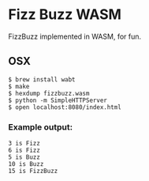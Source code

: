 # Fizz Buzz WASM

FizzBuzz implemented in WASM, for fun.

## OSX

```shell
$ brew install wabt
$ make
$ hexdump fizzbuzz.wasm
$ python -m SimpleHTTPServer
$ open localhost:8080/index.html
```

### Example output:

```text
3 is Fizz
6 is Fizz
5 is Buzz
10 is Buzz
15 is FizzBuzz
```
